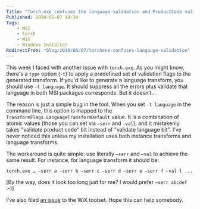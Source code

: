```yaml
---
Title: "Torch.exe confuses the language validation and ProductCode validation"
Published: 2010-05-07 19:34
Tags:
    - MSI
    - torch
    - WiX
    - Windows Installer
RedirectFrom: "blog/2010/05/07/torchexe-confuses-langauge-validation"
---
```


This week I faced with another issue with `torch.exe`. As you might know, there's a `type` option (`-t`) to apply a predefined set of validation flags to the generated transform. If you'd like to generate a language transform, you should use `-t language`. It should suppress all the errors plus validate that language in both MSI packages corresponds. But it doesn’t...

The reason is just a simple bug in the tool. When you set `-t language` in the command line, this option is mapped to the `TransformFlags.LanguageTransformDefault` value. It is a combination of atomic values (those you can set via `–serr` and `-val`), and it mistakenly takes "validate product code" bit instead of "validate language bit". I've never noticed this unless my installation uses both instance transforms and language transforms.

The workaround is quite simple: use literally `–serr` and `–val` to achieve the same result. For instance, for language transform it should be:

```BAT
torch.exe … –serr a –serr b –serr c –serr d –serr e –serr f –val l ...
```

[By the way, does it look too long just for me? I would prefer `–serr abcdef` :-)]

I've also filed [an issue](https://sourceforge.net/tracker/?func=detail&aid=2998229&group_id=105970&atid=642714) to the WiX toolset. Hope this can help somebody.
